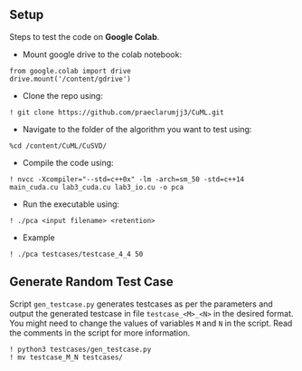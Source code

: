 ## Setup

Steps to test the code on **Google Colab**.

- Mount google drive to the colab notebook:

```
from google.colab import drive
drive.mount('/content/gdrive')
```

- Clone the repo using:
```
! git clone https://github.com/praeclarumjj3/CuML.git
```

- Navigate to the folder of the algorithm you want to test using:
```
%cd /content/CuML/CuSVD/
```

- Compile the code using:

```
! nvcc -Xcompiler="--std=c++0x" -lm -arch=sm_50 -std=c++14 main_cuda.cu lab3_cuda.cu lab3_io.cu -o pca
```

- Run the executable using:
```
! ./pca <input filename> <retention>
```
- Example 
```
! ./pca testcases/testcase_4_4 50
```

## Generate Random Test Case

Script `gen_testcase.py` generates testcases as per the parameters and output the generated testcase in file `testcase_<M>_<N>` in the desired format. You might need to change the values of variables `M` and `N` in the script. Read the comments in the script for more information.

```
! python3 testcases/gen_testcase.py
! mv testcase_M_N testcases/
```

